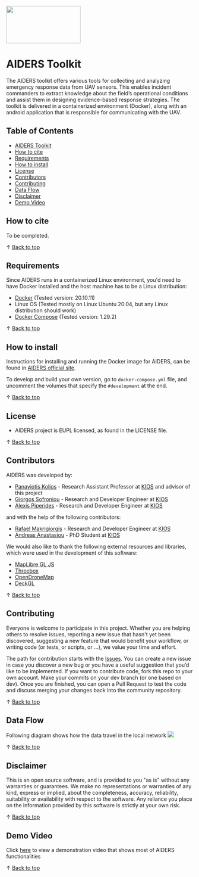 


<a href="http://www.kios.ucy.ac.cy"><img src="https://www.kios.ucy.ac.cy/wp-content/uploads/2021/07/Logotype-KIOS.svg" width="200" height="100"/><a>


# AIDERS Toolkit


The AIDERS toolkit offers various tools for collecting and analyzing emergency response data from UAV sensors. This enables incident commanders to extract knowledge about the field’s operational conditions and assist them in designing evidence-based response strategies. The toolkit is delivered in a containerized environment (Docker), along with an android application that is responsible for communicating with the UAV.

## Table of Contents

- [AIDERS Toolkit](#aiders-toolkit)
- [How to cite](#how-to-cite)
- [Requirements](#requirements)
- [How to install](#how-to-install)
- [License](#license)
- [Contributors](#contributors)
- [Contributing](#contributing)
- [Data Flow](#data-flow)
- [Disclaimer](#disclaimer)
- [Demo Video](#demo-video)
  
## How to cite 

To be completed.

&uparrow; [Back to top](#table-of-contents)

## Requirements
Since AIDERS runs in a containerized Linux environment, you'd need to have Docker installed and the host machine has to be a Linux distribution:
* [Docker](https://docs.docker.com/engine/install/ubuntu/) (Tested version: 20.10.11)
* Linux OS  (Tested mostly on Linux Ubuntu 20.04, but any Linux distribution should work)
* [Docker Compose](https://www.digitalocean.com/community/tutorials/how-to-install-and-use-docker-compose-on-ubuntu-20-04) (Tested version: 1.29.2)

&uparrow; [Back to top](#table-of-contents)

## How to install

Instructions for installing and running the Docker image for AIDERS, can be found in [AIDERS official site](https://www.kios.ucy.ac.cy/aiders/aiders-ai-toolkit/).

To develop and build your own version, go to `docker-compose.yml` file, and uncomment the volumes that specify the `#development` at the end.

&uparrow; [Back to top](#table-of-contents)




## License

* AIDERS project is EUPL licensed, as found in the LICENSE file.

&uparrow; [Back to top](#table-of-contents)

## Contributors

AIDERS was developed by:
* [Panayiotis Kolios](https://www.kios.ucy.ac.cy/pkolios/) - Research Assistant Professor at [KIOS](http://www.kios.ucy.ac.cy/) and advisor of this project
*  [Giorgos Sofroniou](https://cy.linkedin.com/in/george-sofroniou-b78b001a9) - Research and Developer Engineer at [KIOS](http://www.kios.ucy.ac.cy/)
* [Alexis Piperides](https://cy.linkedin.com/in/alexis-piperides-aba303222) - Research and Developer Engineer at [KIOS](http://www.kios.ucy.ac.cy/)

and   with the help of the following contributors:
* [Rafael Makrigiorgis](https://cy.linkedin.com/in/rafael-makrigiorgis) - Research and Developer Engineer at [KIOS](http://www.kios.ucy.ac.cy/)
* [Andreas Anastasiou](https://cy.linkedin.com/in/rafael-makrigiorgis) - PhD Student at [KIOS](http://www.kios.ucy.ac.cy/)

We would also like to thank the following external resources and libraries, which were used in the development of this software:
* [MapLibre GL JS](https://github.com/maplibre/maplibre-gl-js)
* [Threebox](https://github.com/jscastro76/threebox)
* [OpenDroneMap](https://www.opendronemap.org/)
* [DeckGL](https://deck.gl/)

&uparrow; [Back to top](#table-of-contents)
## Contributing
Everyone is welcome to participate in this project. Whether you are helping others to resolve issues, reporting a new issue that hasn't yet been discovered, suggesting a new feature that would benefit your workflow, or writing code (or tests, or scripts, or ...), we value your time and effort.

The path for contribution starts with the [Issues](https://github.com/KIOS-Research/AIDERS/issues). You can create a new issue in case you discover a new bug or you have a useful suggestion that you’d like to be implemented. If you want to contribute code, fork this repo to your own account. Make your commits on your dev branch (or one based on dev). Once you are finished, you can open a Pull Request to test the code and discuss merging your changes back into the community repository.

&uparrow; [Back to top](#table-of-contents)

## Data Flow
Following diagram shows how the data travel in the local network
<a href="http://www.kios.ucy.ac.cy"><img src="https://www.kios.ucy.ac.cy/aiders/wp-content/uploads/2022/12/data_flow.png" width="auto" height="auto"/><a>

&uparrow; [Back to top](#table-of-contents)

## Disclaimer
This is an open source software, and is provided to you "as is" without any warranties or guarantees. We make no representations or warranties of any kind, express or implied, about the completeness, accuracy, reliability, suitability or availability with respect to the software. Any reliance you place on the information provided by this software is strictly at your own risk.

&uparrow; [Back to top](#table-of-contents)

## Demo Video

Click [here]( https://www.kios.ucy.ac.cy/aiders/d6-9-video-clip-on-trials-of-the-ai-toolkit-in-rpas-operation-for-emergency-response/) to view a demonstration video that shows most of AIDERS functionalities

&uparrow; [Back to top](#table-of-contents)
